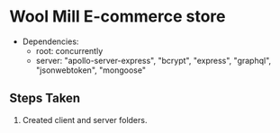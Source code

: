 # Wool Mill E-commerce store

* Dependencies:
    * root: concurrently
    * server: "apollo-server-express", "bcrypt", "express", "graphql", "jsonwebtoken", "mongoose"

## Steps Taken
1) Created client and server folders. 